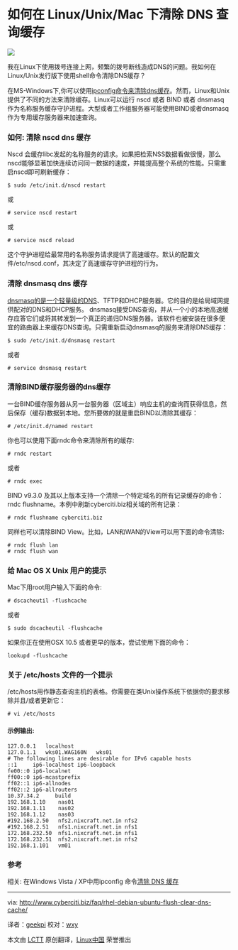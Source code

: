 如何在 Linux/Unix/Mac 下清除 DNS 查询缓存
================================================================================
![](http://figs.cyberciti.biz/3rdparty/configure.png)

我在Linux下使用拨号连接上网，频繁的拨号断线造成DNS的问题。我如何在Linux/Unix发行版下使用shell命令清除DNS缓存？


在MS-Windows下,你可以使用[ipconfig命令来清除dns缓存][1]。然而，Linux和Unix提供了不同的方法来清除缓存。Linux可以运行 nscd 或者 BIND 或者 dnsmasq 作为名称服务缓存守护进程。大型或者工作组服务器可能使用BIND或者dnsmasq作为专用缓存服务器来加速查询。

### 如何: 清除 nscd dns 缓存 ###

Nscd 会缓存libc发起的名称服务的请求。如果把检索NSS数据看做很慢，那么nscd能够显著加快连续访问同一数据的速度，并能提高整个系统的性能。只需重启nscd即可刷新缓存：

    $ sudo /etc/init.d/nscd restart

或

    # service nscd restart

或

    # service nscd reload

这个守护进程给最常用的名称服务请求提供了高速缓存。默认的配置文件/etc/nscd.conf，其决定了高速缓存守护进程的行为。

### 清除 dnsmasq dns 缓存 ###

[dnsmasq的是一个轻量级的DNS][2]、TFTP和DHCP服务器。它的目的是给局域网提供配对的DNS和DHCP服务。 dnsmasq接受DNS查询，并从一个小的本地高速缓存应答它们或将其转发到一个真正的递归DNS服务器。该软件也被安装在很多便宜的路由器上来缓存DNS查询。只需重新启动dnsmasq的服务来清除DNS缓存：

    $ sudo /etc/init.d/dnsmasq restart

或者

    # service dnsmasq restart

### 清除BIND缓存服务器的dns缓存 ###

一台BIND缓存服务器从另一台服务器（区域主）响应主机的查询而获得信息，然后保存（缓存)数据到本地。您所要做的就是重启BIND以清除其缓存：

    # /etc/init.d/named restart

你也可以使用下面rndc命令来清除所有的缓存:

    # rndc restart

或者

    # rndc exec

BIND v9.3.0 及其以上版本支持一个清除一个特定域名的所有记录缓存的命令：rndc flushname。本例中刷新cyberciti.biz相关域的所有记录：

    # rndc flushname cyberciti.biz

同样也可以清除BIND View。比如，LAN和WAN的View可以用下面的命令清除:

    # rndc flush lan
    # rndc flush wan

###  给 Mac OS X Unix 用户的提示 ###

Mac下用root用户输入下面的命令:

    # dscacheutil -flushcache

或者

    $ sudo dscacheutil -flushcache

如果你正在使用OSX 10.5 或者更早的版本，尝试使用下面的命令：

    lookupd -flushcache

### 关于 /etc/hosts 文件的一个提示 ###

/etc/hosts用作静态查询主机的表格。你需要在类Unix操作系统下依据你的要求移除并且/或者更新它：

    # vi /etc/hosts

#### 示例输出: ####

    127.0.0.1	localhost
    127.0.1.1	wks01.WAG160N	wks01
    # The following lines are desirable for IPv6 capable hosts
    ::1     ip6-localhost ip6-loopback
    fe00::0 ip6-localnet
    ff00::0 ip6-mcastprefix
    ff02::1 ip6-allnodes
    ff02::2 ip6-allrouters
    10.37.34.2     build
    192.168.1.10	nas01
    192.168.1.11	nas02
    192.168.1.12	nas03
    #192.168.2.50	nfs2.nixcraft.net.in nfs2
    #192.168.2.51	nfs1.nixcraft.net.in nfs1
    172.168.232.50  nfs1.nixcraft.net.in nfs1
    172.168.232.51  nfs2.nixcraft.net.in nfs2
    192.168.1.101	vm01

### 参考 ###

相关: 在Windows Vista / XP中用ipconfig 命令[清除 DNS 缓存][3]

--------------------------------------------------------------------------------

via: http://www.cyberciti.biz/faq/rhel-debian-ubuntu-flush-clear-dns-cache/

译者：[geekpi](https://github.com/geekpi) 校对：[wxy](https://github.com/wxy)

本文由 [LCTT](https://github.com/LCTT/TranslateProject) 原创翻译，[Linux中国](http://linux.cn/) 荣誉推出

[1]:http://theos.in/windows-vista/flush-dns-cache-with-ipconfig/
[2]:http://www.cyberciti.biz/tips/how-do-i-improve-dns-performance-on-linuxwindows-desktop.html
[3]:http://theos.in/windows-vista/flush-dns-cache-with-ipconfig/
